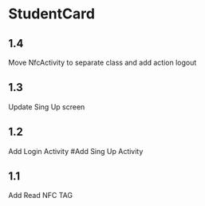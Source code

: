 # StudentCard
## 1.4
Move NfcActivity to separate class and add action logout

## 1.3 
Update Sing Up screen

## 1.2 
Add Login Activity #Add Sing Up Activity

## 1.1 
Add Read NFC TAG

